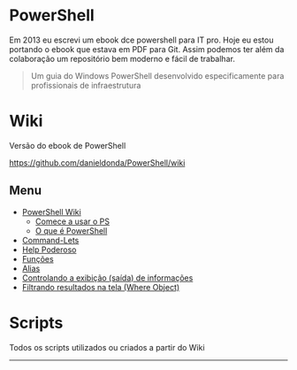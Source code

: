 # PowerShell

Em 2013 eu escrevi um ebook dce powershell para IT pro. Hoje eu estou portando o ebook que estava em PDF para Git. Assim podemos ter além da colaboração um repositório bem moderno e fácil de trabalhar.

> Um guia do Windows PowerShell desenvolvido especificamente para profissionais de infraestrutura

# Wiki
Versão do ebook de PowerShell 

https://github.com/danieldonda/PowerShell/wiki

## Menu

* [PowerShell Wiki](https://github.com/danieldonda/PowerShell/wiki)
  * [Comece a usar o PS](https://github.com/danieldonda/PowerShell/wiki/Comece-a-usar-o-PowerShell)
  * [O que é PowerShell](https://github.com/danieldonda/PowerShell/wiki/O-que-%C3%A9-PowerShell--%3F)
* [Command-Lets](https://github.com/danieldonda/PowerShell/wiki/Command-Lets)
* [Help Poderoso](https://github.com/danieldonda/PowerShell/wiki/Help-Poderoso)
* [Funções](https://github.com/danieldonda/PowerShell/wiki/Fun%C3%A7%C3%B5es)
* [Alias](https://github.com/danieldonda/PowerShell/wiki/Alias)
* [Controlando a exibição (saída) de informações](https://github.com/danieldonda/PowerShell/wiki/Controlando-a-exibi%C3%A7%C3%A3o-(sa%C3%ADda)-de-informa%C3%A7%C3%B5es)
* [Filtrando resultados na tela (Where Object)](https://github.com/danieldonda/PowerShell/wiki/Filtrando-resultados-na-tela-(Where-Object))

# Scripts
Todos os scripts utilizados ou criados a partir do Wiki 

***
